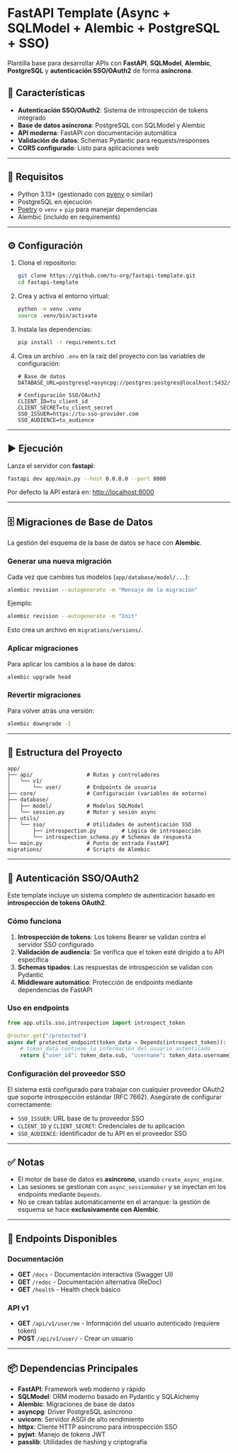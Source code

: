 # FastAPI Template (Async + SQLModel + Alembic + PostgreSQL + SSO)

Plantilla base para desarrollar APIs con **FastAPI**, **SQLModel**, **Alembic**, **PostgreSQL** y **autenticación SSO/OAuth2** de forma **asíncrona**.

## 🔐 Características

- **Autenticación SSO/OAuth2**: Sistema de introspección de tokens integrado
- **Base de datos asíncrona**: PostgreSQL con SQLModel y Alembic
- **API moderna**: FastAPI con documentación automática
- **Validación de datos**: Schemas Pydantic para requests/responses
- **CORS configurado**: Listo para aplicaciones web

---

## 🚀 Requisitos

- Python 3.13+ (gestionado con [pyenv](https://github.com/pyenv/pyenv) o similar)
- PostgreSQL en ejecución
- [Poetry](https://python-poetry.org/) o `venv` + `pip` para manejar dependencias
- Alembic (incluido en requirements)

---

## ⚙️ Configuración

1. Clona el repositorio:

   ```bash
   git clone https://github.com/tu-org/fastapi-template.git
   cd fastapi-template
   ```

2. Crea y activa el entorno virtual:

   ```bash
   python -m venv .venv
   source .venv/bin/activate
   ```

3. Instala las dependencias:

   ```bash
   pip install -r requirements.txt
   ```

4. Crea un archivo `.env` en la raíz del proyecto con las variables de configuración:

   ```env
   # Base de datos
   DATABASE_URL=postgresql+asyncpg://postgres:postgres@localhost:5432/mi_db

   # Configuración SSO/OAuth2
   CLIENT_ID=tu_client_id
   CLIENT_SECRET=tu_client_secret
   SSO_ISSUER=https://tu-sso-provider.com
   SSO_AUDIENCE=tu_audience
   ```

---

## ▶️ Ejecución

Lanza el servidor con **fastapi**:

```bash
fastapi dev app/main.py --host 0.0.0.0 --port 8000
```

Por defecto la API estará en: [http://localhost:8000](http://localhost:8000)

---

## 🗄️ Migraciones de Base de Datos

La gestión del esquema de la base de datos se hace con **Alembic**.

### Generar una nueva migración

Cada vez que cambies tus modelos (`app/database/model/...`):

```bash
alembic revision --autogenerate -m "Mensaje de la migración"
```

Ejemplo:

```bash
alembic revision --autogenerate -m "Init"
```

Esto crea un archivo en `migrations/versions/`.

### Aplicar migraciones

Para aplicar los cambios a la base de datos:

```bash
alembic upgrade head
```

### Revertir migraciones

Para volver atrás una versión:

```bash
alembic downgrade -1
```

---

## 📂 Estructura del Proyecto

```
app/
├── api/                 # Rutas y controladores
│   └── v1/
│       └── user/        # Endpoints de usuario
├── core/                # Configuración (variables de entorno)
├── database/
│   ├── model/           # Modelos SQLModel
│   └── session.py       # Motor y sesión async
├── utils/
│   └── sso/             # Utilidades de autenticación SSO
│       ├── introspection.py        # Lógica de introspección
│       └── introspection_schema.py # Schemas de respuesta
└── main.py              # Punto de entrada FastAPI
migrations/              # Scripts de Alembic
```

---

## 🔐 Autenticación SSO/OAuth2

Este template incluye un sistema completo de autenticación basado en **introspección de tokens OAuth2**.

### Cómo funciona

1. **Introspección de tokens**: Los tokens Bearer se validan contra el servidor SSO configurado
2. **Validación de audiencia**: Se verifica que el token esté dirigido a tu API específica
3. **Schemas tipados**: Las respuestas de introspección se validan con Pydantic
4. **Middleware automático**: Protección de endpoints mediante dependencias de FastAPI

### Uso en endpoints

```python
from app.utils.sso.introspection import introspect_token

@router.get("/protected")
async def protected_endpoint(token_data = Depends(introspect_token)):
    # token_data contiene la información del usuario autenticado
    return {"user_id": token_data.sub, "username": token_data.username}
```

### Configuración del proveedor SSO

El sistema está configurado para trabajar con cualquier proveedor OAuth2 que soporte introspección estándar (RFC 7662). Asegúrate de configurar correctamente:

- `SSO_ISSUER`: URL base de tu proveedor SSO
- `CLIENT_ID` y `CLIENT_SECRET`: Credenciales de tu aplicación
- `SSO_AUDIENCE`: Identificador de tu API en el proveedor SSO

---

## ✅ Notas

- El motor de base de datos es **asíncrono**, usando `create_async_engine`.
- Las sesiones se gestionan con `async_sessionmaker` y se inyectan en los endpoints mediante `Depends`.
- No se crean tablas automáticamente en el arranque: la gestión de esquema se hace **exclusivamente con Alembic**.

---

## 🚀 Endpoints Disponibles

### Documentación

- **GET** `/docs` - Documentación interactiva (Swagger UI)
- **GET** `/redoc` - Documentación alternativa (ReDoc)
- **GET** `/health` - Health check básico

### API v1

- **GET** `/api/v1/user/me` - Información del usuario autenticado (requiere token)
- **POST** `/api/v1/user/` - Crear un usuario

---

## 📦 Dependencias Principales

- **FastAPI**: Framework web moderno y rápido
- **SQLModel**: ORM moderno basado en Pydantic y SQLAlchemy
- **Alembic**: Migraciones de base de datos
- **asyncpg**: Driver PostgreSQL asíncrono
- **uvicorn**: Servidor ASGI de alto rendimiento
- **httpx**: Cliente HTTP asíncrono para introspección SSO
- **pyjwt**: Manejo de tokens JWT
- **passlib**: Utilidades de hashing y criptografía
